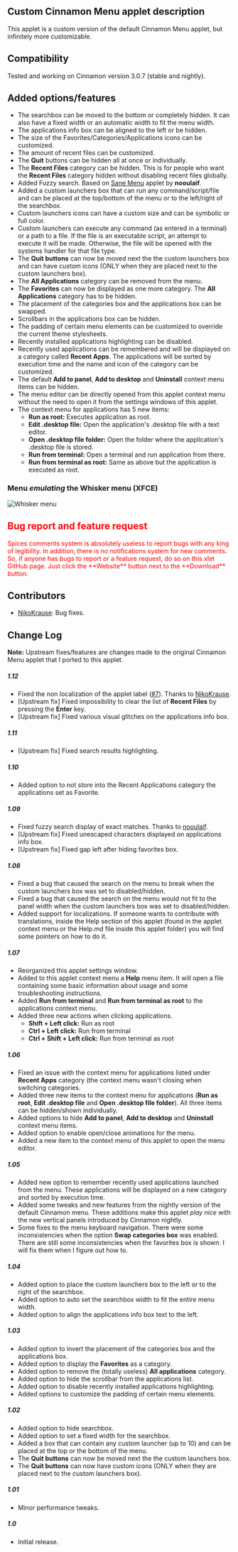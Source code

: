 ## Custom Cinnamon Menu applet description

This applet is a custom version of the default Cinnamon Menu applet, but infinitely more customizable.

## Compatibility

Tested and working on Cinnamon version 3.0.7 (stable and nightly).

## Added options/features

- The searchbox can be moved to the bottom or completely hidden. It can also have a fixed width or an automatic width to fit the menu width.
- The applications info box can be aligned to the left or be hidden.
- The size of the Favorites/Categories/Applications icons can be customized.
- The amount of recent files can be customized.
- The **Quit** buttons can be hidden all at once or individually.
- The **Recent Files** category can be hidden. This is for people who want the **Recent Files** category hidden without disabling recent files globally.
- Added Fuzzy search. Based on [Sane Menu](https://cinnamon-spices.linuxmint.com/applets/view/258s) applet by **nooulaif**.
- Added a custom launchers box that can run any command/script/file and can be placed at the top/bottom of the menu or to the left/right of the searchbox.
- Custom launchers icons can have a custom size and can be symbolic or full color.
- Custom launchers can execute any command (as entered in a terminal) or a path to a file. If the file is an executable script, an attempt to execute it will be made. Otherwise, the file will be opened with the systems handler for that file type.
- The **Quit buttons** can now be moved next the the custom launchers box and can have custom icons (ONLY when they are placed next to the custom launchers box).
- The **All Applications** category can be removed from the menu.
- The **Favorites** can now be displayed as one more category. The **All Applications** category has to be hidden.
- The placement of the categories box and the applications box can be swapped.
- Scrollbars in the applications box can be hidden.
- The padding of certain menu elements can be customized to override the current theme stylesheets.
- Recently installed applications highlighting can be disabled.
- Recently used applications can be remembered and will be displayed on a category called **Recent Apps**. The applications will be sorted by execution time and the name and icon of the category can be customized.
- The default **Add to panel**, **Add to desktop** and **Uninstall** context menu items can be hidden.
- The menu editor can be directly opened from this applet context menu without the need to open it from the settings windows of this applet.
- The context menu for applications has 5 new items:
    - **Run as root:** Executes application as root.
    - **Edit .desktop file:** Open the application's .desktop file with a text editor.
    - **Open .desktop file folder:** Open the folder where the application's .desktop file is stored.
    - **Run from terminal:** Open a terminal and run application from there.
    - **Run from terminal as root:** Same as above but the application is executed as root.

### Menu *emulating* the Whisker menu (XFCE)

![Whisker menu](https://raw.githubusercontent.com/Odyseus/CinnamonTools/master/Applets/0dyseus%40CustomCinnamonMenu/screenshot2.png "Whisker menu")

<h2 style="color:red;"> Bug report and feature request</h2>
<span style="color:red;">
Spices comments system is absolutely useless to report bugs with any king of legibility. In addition, there is no notifications system for new comments. So, if anyone has bugs to report or a feature request, do so on this xlet GitHub page. Just click the **Website** button next to the **Download** button.
</span>

## Contributors
- [NikoKrause](https://github.com/NikoKrause): Bug fixes.

## Change Log

**Note:** Upstream fixes/features are changes made to the original Cinnamon Menu applet that I ported to this applet.

##### 1.12
- Fixed the non localization of the applet label ([#7](https://github.com/Odyseus/CinnamonTools/issues/7)). Thanks to [NikoKrause](https://github.com/NikoKrause).
- [Upstream fix] Fixed impossibility to clear the list of **Recent Files** by pressing the **Enter** key.
- [Upstream fix] Fixed various visual glitches on the applications info box.

##### 1.11
- [Upstream fix] Fixed search results highlighting.

##### 1.10
- Added option to not store into the Recent Applications category the applications set as Favorite.

##### 1.09
- Fixed fuzzy search display of exact matches. Thanks to [nooulaif](https://github.com/nooulaif).
- [Upstream fix] Fixed unescaped characters displayed on applications info box.
- [Upstream fix] Fixed gap left after hiding favorites box.

##### 1.08
- Fixed a bug that caused the search on the menu to break when the custom launchers box was set to disabled/hidden.
- Fixed a bug that caused the search on the menu would not fit to the panel width when the custom launchers box was set to disabled/hidden.
- Added support for localizations. If someone wants to contribute with translations, inside the Help section of this applet (found in the applet context menu or the Help.md file inside this applet folder) you will find some pointers on how to do it.

##### 1.07
- Reorganized this applet settings window.
- Added to this applet context menu a **Help** menu item. It will open a file containing some basic information about usage and some troubleshooting instructions.
- Added **Run from terminal** and **Run from terminal as root** to the applications context menu.
- Added three new actions when clicking applications.
    - **Shift + Left click:** Run as root
    - **Ctrl + Left click:** Run from terminal
    - **Ctrl + Shift + Left click:** Run from terminal as root

##### 1.06
- Fixed an issue with the context menu for applications listed under **Recent Apps** category (the context menu wasn't closing when switching categories.
- Added three new items to the context menu for applications (**Run as root**, **Edit .desktop file** and **Open .desktop file folder**). All three items can be hidden/shown individually.
- Added options to hide **Add to panel**, **Add to desktop** and **Uninstall** context menu items.
- Added option to enable open/close animations for the menu.
- Added a new item to the context menu of this applet to open the menu editor.

##### 1.05
- Added new option to remember recently used applications launched from the menu. These applications will be displayed on a new category and sorted by execution time.
- Added some tweaks and new features from the nightly version of the default Cinnamon menu. These additions make this applet *play nice* with the new vertical panels introduced by Cinnamon nightly.
- Some fixes to the menu keyboard navigation. There were some inconsistencies when the option **Swap categories box** was enabled. There are still some inconsistencies when the favorites box is shown. I will fix them when I figure out how to.

##### 1.04
- Added option to place the custom launchers box to the left or to the right of the searchbox.
- Added option to auto set the searchbox width to fit the entire menu width.
- Added option to align the applications info box text to the left.

##### 1.03
- Added option to invert the placement of the categories box and the applications box.
- Added option to display the **Favorites** as a category.
- Added option to remove the (totally useless) **All applications** category.
- Added option to hide the scrollbar from the applications list.
- Added option to disable recently installed applications highlighting.
- Added options to customize the padding of certain menu elements.

##### 1.02
- Added option to hide searchbox.
- Added option to set a fixed width for the searchbox.
- Added a box that can contain any custom launcher (up to 10) and can be placed at the top or the bottom of the menu.
- The **Quit buttons** can now be moved next the the custom launchers box.
- The **Quit buttons** can now have custom icons (ONLY when they are placed next to the custom launchers box).

##### 1.01
- Minor performance tweaks.

##### 1.0
- Initial release.

